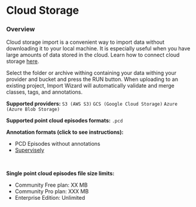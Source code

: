# Cloud Storage

### Overview

Cloud storage import is a convenient way to import data without downloading it to your local machine. It is especially useful when you have large amounts of data stored in the cloud. Learn how to connect cloud storage [here](https://docs.supervisely.com/enterprise-edition/advanced-tuning/s3).

Select the folder or archive withing containing your data withing your provider and bucket and press the RUN button.
When uploading to an existing project, Import Wizard will automatically validate and merge classes, tags, and annotations.

**Supported providers:** `S3 (AWS S3)` `GCS (Google Cloud Storage)` `Azure (Azure Blob Storage)`

**Supported point cloud episodes formats:** `.pcd`

**Annotation formats (click to see instructions):**

- PCD Episodes without annotations
- [Supervisely]()

<br>

**Single point cloud episodes file size limits:**

- Community Free plan: XX MB
- Community Pro plan: XXX MB
- Enterprise Edition: Unlimited
